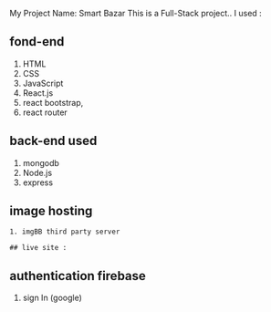 My Project Name: Smart Bazar
This is a Full-Stack project..
I used :
 ## fond-end
  1. HTML
  2. CSS
  3. JavaScript
  4. React.js
  5. react bootstrap,
  6. react router

  ## back-end used
   1. mongodb
   2. Node.js
   3. express

   ## image hosting
    1. imgBB third party server

    ## live site :
   
  ## authentication firebase
   1. sign In (google)
    
